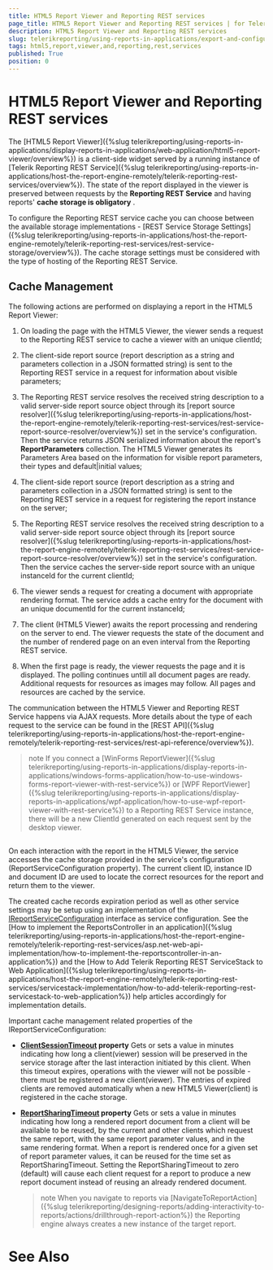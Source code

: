 ```yaml
---
title: HTML5 Report Viewer and Reporting REST services
page_title: HTML5 Report Viewer and Reporting REST services | for Telerik Reporting Documentation
description: HTML5 Report Viewer and Reporting REST services
slug: telerikreporting/using-reports-in-applications/export-and-configure/cache-management/html5-report-viewer-and-reporting-rest-services
tags: html5,report,viewer,and,reporting,rest,services
published: True
position: 0
---
```


# HTML5 Report Viewer and Reporting REST services



The [HTML5 Report Viewer]({%slug telerikreporting/using-reports-in-applications/display-reports-in-applications/web-application/html5-report-viewer/overview%}) is a client-side widget         served by a running instance of [Telerik Reporting REST Service]({%slug telerikreporting/using-reports-in-applications/host-the-report-engine-remotely/telerik-reporting-rest-services/overview%}).         The state of the report displayed in the viewer is preserved between requests by the __Reporting REST Service__          and having reports' __cache storage is obligatory__ .       

To configure the Reporting REST service cache you can choose         between the available storage implementations - [REST Service Storage Settings]({%slug telerikreporting/using-reports-in-applications/host-the-report-engine-remotely/telerik-reporting-rest-services/rest-service-storage/overview%}).         The cache storage settings must be considered with the type of hosting of the Reporting REST Service.       

## Cache Management

The following actions are performed on displaying a report in the HTML5 Report Viewer:

1. On loading the page with the HTML5 Viewer, the viewer sends a request to the Reporting REST service to cache a viewer with an unique clientId;

1. The client-side report source (report description as a string and parameters collection in a JSON formatted string) is sent to the Reporting REST service               in a request for information about visible parameters;             

1. The Reporting REST service resolves the received string description to a valid server-side report source object               through its [report source resolver]({%slug telerikreporting/using-reports-in-applications/host-the-report-engine-remotely/telerik-reporting-rest-services/rest-service-report-source-resolver/overview%}) set in the               service's configuration. Then the service returns JSON serialized information about               the report's __ReportParameters__  collection. The HTML5 Viewer generates its Parameters Area               based on the information for visible report parameters, their types and default|initial values;             

1. The client-side report source (report description as a string and parameters collection in a JSON formatted string) is sent to the Reporting REST service               in a request for registering the report instance on the server;             

1. The Reporting REST service resolves the received string description to a valid server-side report source object               through its [report source resolver]({%slug telerikreporting/using-reports-in-applications/host-the-report-engine-remotely/telerik-reporting-rest-services/rest-service-report-source-resolver/overview%}) set in the               service's configuration. Then the service caches the server-side report source with an unique instanceId for the current clientId;             

1. The viewer sends a request for creating a document with appropriate rendering format.               The service adds a cache entry for the document with an unique documentId for the current instanceId;             

1. The client (HTML5 Viewer) awaits the report processing and rendering on the server to end.               The viewer requests the state of the document and the number of rendered page on an even interval from the Reporting REST service.             

1. When the first page is ready, the viewer requests the page and it is displayed. The polling continues untill all document pages are ready.               Additional requests for resources as images may follow. All pages and resources are cached by the service.             

The communication between the HTML5 Viewer and Reporting REST Service happens via AJAX requests.           More details about the type of each request to the service can be found in the           [REST API]({%slug telerikreporting/using-reports-in-applications/host-the-report-engine-remotely/telerik-reporting-rest-services/rest-api-reference/overview%}).          

>note If you connect a [WinForms ReportViewer]({%slug telerikreporting/using-reports-in-applications/display-reports-in-applications/windows-forms-application/how-to-use-windows-forms-report-viewer-with-rest-service%}) or             [WPF ReportViewer]({%slug telerikreporting/using-reports-in-applications/display-reports-in-applications/wpf-application/how-to-use-wpf-report-viewer-with-rest-service%}) to a Reporting REST Service instance,             there will be a new ClientId generated on each request sent by the desktop viewer.           


## 

On each interaction with the report in the HTML5 Viewer, the service accesses the cache storage provided           in the service's configuration (ReportServiceConfiguration property).           The current client ID, instance ID and document ID are used to locate the correct           resources for the report and return them to the viewer.         

The created cache records expiration period as well as other service settings may be setup           using an implementation of the  [IReportServiceConfiguration](/reporting/api/Telerik.Reporting.Services.IReportServiceConfiguration)            interface as service configuration.           See the [How to implement the ReportsController in an application]({%slug telerikreporting/using-reports-in-applications/host-the-report-engine-remotely/telerik-reporting-rest-services/asp.net-web-api-implementation/how-to-implement-the-reportscontroller-in-an-application%})           and the [How to Add Telerik Reporting REST ServiceStack to Web Application]({%slug telerikreporting/using-reports-in-applications/host-the-report-engine-remotely/telerik-reporting-rest-services/servicestack-implementation/how-to-add-telerik-reporting-rest-servicestack-to-web-application%})           help articles accordingly for implementation details.         

Important cache management related properties of the IReportServiceConfiguration:

* __[ClientSessionTimeout](/reporting/api/Telerik.Reporting.Services.IReportServiceConfiguration#Telerik_Reporting_Services_IReportServiceConfiguration_ClientSessionTimeout) property__ Gets or sets a value in minutes indicating how long a client(viewer) session will be preserved in the service storage after the               last interaction initiated by this client. When this timeout expires, operations with the viewer will not be possible               - there must be registered a new client(viewer).             The entries of expired clients are removed automatically when a new HTML5 Viewer(client) is registered in the cache storage.

* __[ReportSharingTimeout](/reporting/api/Telerik.Reporting.Services.IReportServiceConfiguration#Telerik_Reporting_Services_IReportServiceConfiguration_ReportSharingTimeout) property__ Gets or sets a value in minutes indicating how long a rendered report document from a client will be available to be reused,               by the current and other clients which request the same report, with the same report parameter values, and in the same rendering format.               When a report is rendered once for a given set of report parameter values, it can be reused for the               time set as ReportSharingTimeout. Setting the ReportSharingTimeout to zero (default) will cause each client request for a report to produce a               new report document instead of reusing an already rendered document.             

   >note When you navigate to reports via [NavigateToReportAction]({%slug telerikreporting/designing-reports/adding-interactivity-to-reports/actions/drillthrough-report-action%})                 the Reporting engine always creates a new instance of the target report.               

# See Also

